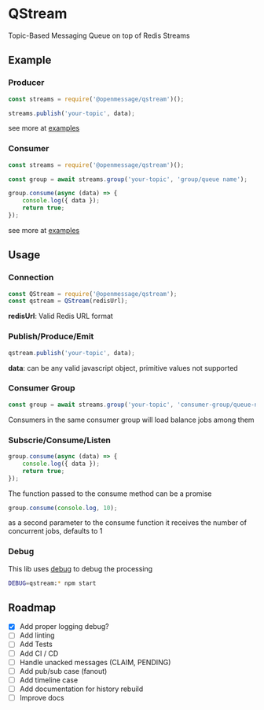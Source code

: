 # QStream
Topic-Based Messaging Queue on top of Redis Streams


## Example

### Producer

```javascript
const streams = require('@openmessage/qstream')();

streams.publish('your-topic', data);
```

see more at [examples](/example/producer.js)

### Consumer

```javascript
const streams = require('@openmessage/qstream')();

const group = await streams.group('your-topic', 'group/queue name');

group.consume(async (data) => {
    console.log({ data });
    return true;
});

```

see more at [examples](/example/consumer.js)

## Usage

### Connection

```javascript
const QStream = require('@openmessage/qstream');
const qstream = QStream(redisUrl);
```

**redisUrl**: Valid Redis URL format

### Publish/Produce/Emit

```javascript
qstream.publish('your-topic', data);
```

**data**: can be any valid javascript object, primitive values not supported

### Consumer Group

```javascript
const group = await streams.group('your-topic', 'consumer-group/queue-name');
```

Consumers in the same consumer group will load balance jobs among them


### Subscrie/Consume/Listen

```javascript
group.consume(async (data) => {
    console.log({ data });
    return true;
});
```

The function passed to the consume method can be a promise

```javascript
group.consume(console.log, 10);
```

as a second parameter to the consume function it receives the number of concurrent jobs, defaults to 1


### Debug

This lib uses [debug](https://www.npmjs.com/package/debug) to debug the processing

```bash
DEBUG=qstream:* npm start
```


## Roadmap

- [x] Add proper logging debug?
- [ ] Add linting
- [ ] Add Tests
- [ ] Add CI / CD
- [ ] Handle unacked messages (CLAIM, PENDING)
- [ ] Add pub/sub case (fanout)
- [ ] Add timeline case
- [ ] Add documentation for history rebuild
- [ ] Improve docs
